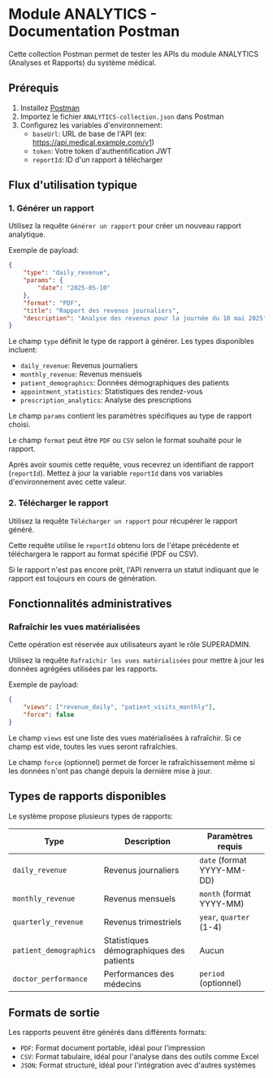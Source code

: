 # Module ANALYTICS - Documentation Postman

Cette collection Postman permet de tester les APIs du module ANALYTICS (Analyses et Rapports) du système médical.

## Prérequis

1. Installez [Postman](https://www.postman.com/downloads/)
2. Importez le fichier `ANALYTICS-collection.json` dans Postman
3. Configurez les variables d'environnement:
   - `baseUrl`: URL de base de l'API (ex: https://api.medical.example.com/v1)
   - `token`: Votre token d'authentification JWT
   - `reportId`: ID d'un rapport à télécharger

## Flux d'utilisation typique

### 1. Générer un rapport

Utilisez la requête `Générer un rapport` pour créer un nouveau rapport analytique.

Exemple de payload:
```json
{
    "type": "daily_revenue",
    "params": {
        "date": "2025-05-10"
    },
    "format": "PDF",
    "title": "Rapport des revenus journaliers",
    "description": "Analyse des revenus pour la journée du 10 mai 2025"
}
```

Le champ `type` définit le type de rapport à générer. Les types disponibles incluent:
- `daily_revenue`: Revenus journaliers
- `monthly_revenue`: Revenus mensuels
- `patient_demographics`: Données démographiques des patients
- `appointment_statistics`: Statistiques des rendez-vous
- `prescription_analytics`: Analyse des prescriptions

Le champ `params` contient les paramètres spécifiques au type de rapport choisi.

Le champ `format` peut être `PDF` ou `CSV` selon le format souhaité pour le rapport.

Après avoir soumis cette requête, vous recevrez un identifiant de rapport (`reportId`). Mettez à jour la variable `reportId` dans vos variables d'environnement avec cette valeur.

### 2. Télécharger le rapport

Utilisez la requête `Télécharger un rapport` pour récupérer le rapport généré.

Cette requête utilise le `reportId` obtenu lors de l'étape précédente et téléchargera le rapport au format spécifié (PDF ou CSV).

Si le rapport n'est pas encore prêt, l'API renverra un statut indiquant que le rapport est toujours en cours de génération.

## Fonctionnalités administratives

### Rafraîchir les vues matérialisées

Cette opération est réservée aux utilisateurs ayant le rôle SUPERADMIN.

Utilisez la requête `Rafraîchir les vues matérialisées` pour mettre à jour les données agrégées utilisées par les rapports.

Exemple de payload:
```json
{
    "views": ["revenue_daily", "patient_visits_monthly"],
    "force": false
}
```

Le champ `views` est une liste des vues matérialisées à rafraîchir. Si ce champ est vide, toutes les vues seront rafraîchies.

Le champ `force` (optionnel) permet de forcer le rafraîchissement même si les données n'ont pas changé depuis la dernière mise à jour.

## Types de rapports disponibles

Le système propose plusieurs types de rapports:

| Type | Description | Paramètres requis |
|------|-------------|-------------------|
| `daily_revenue` | Revenus journaliers | `date` (format YYYY-MM-DD) |
| `monthly_revenue` | Revenus mensuels | `month` (format YYYY-MM) |
| `quarterly_revenue` | Revenus trimestriels | `year`, `quarter` (1-4) |
| `patient_demographics` | Statistiques démographiques des patients | Aucun |
| `doctor_performance` | Performances des médecins | `period` (optionnel) |

## Formats de sortie

Les rapports peuvent être générés dans différents formats:
- `PDF`: Format document portable, idéal pour l'impression
- `CSV`: Format tabulaire, idéal pour l'analyse dans des outils comme Excel
- `JSON`: Format structuré, idéal pour l'intégration avec d'autres systèmes 